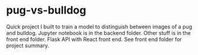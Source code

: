# pug-vs-bulldog
Quick project I built to train a model to distinguish between images of a pug and bulldog. Jupyter notebook is in the backend folder. Other stuff is in the front end folder. Flask API with React front end. See front end folder for project summary.
